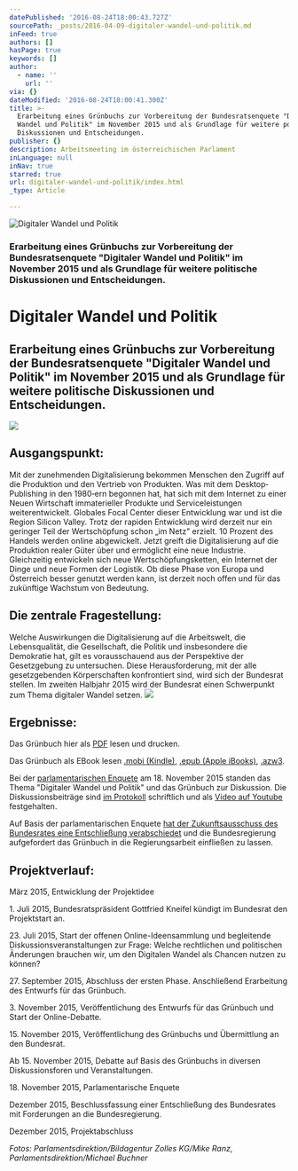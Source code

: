 ```yaml
---
datePublished: '2016-08-24T18:00:43.727Z'
sourcePath: _posts/2016-04-09-digitaler-wandel-und-politik.md
inFeed: true
authors: []
hasPage: true
keywords: []
author:
  - name: ''
    url: ''
via: {}
dateModified: '2016-08-24T18:00:41.300Z'
title: >-
  Erarbeitung eines Grünbuchs zur Vorbereitung der Bundesratsenquete "Digitaler
  Wandel und Politik" im November 2015 und als Grundlage für weitere politische
  Diskussionen und Entscheidungen.
publisher: {}
description: Arbeitsmeeting im österreichischen Parlament
inLanguage: null
inNav: true
starred: true
url: digitaler-wandel-und-politik/index.html
_type: Article

---
```

![Digitaler Wandel und Politik](https://s3-us-west-2.amazonaws.com/the-grid-img/p/ba7754c016e21594f45f4caae439fe8aebf59f69.jpg)

### Erarbeitung eines Grünbuchs zur Vorbereitung der Bundesratsenquete "Digitaler Wandel und Politik" im November 2015 und als Grundlage für weitere politische Diskussionen und Entscheidungen.

# Digitaler Wandel und Politik

## Erarbeitung eines Grünbuchs zur Vorbereitung der Bundesratsenquete "Digitaler Wandel und Politik" im November 2015 und als Grundlage für weitere politische Diskussionen und Entscheidungen.
![](https://s3-us-west-2.amazonaws.com/the-grid-img/p/01d6265f31ba7de0868d3a0d5568a57ae05bde4d.jpg)

## Ausgangspunkt:

Mit der zunehmenden Digitalisierung bekommen Menschen den Zugriff auf die Produktion und den Vertrieb von Produkten. Was mit dem Desktop‐Publishing in den 1980‐ern begonnen hat, hat sich mit dem Internet zu einer Neuen Wirtschaft immaterieller Produkte und Serviceleistungen weiterentwickelt. Globales Focal Center dieser Entwicklung war und ist die Region Silicon Valley. Trotz der rapiden Entwicklung wird derzeit nur ein geringer Teil der Wertschöpfung schon „im Netz" erzielt. 10 Prozent des Handels werden online abgewickelt. Jetzt greift die Digitalisierung auf die Produktion realer Güter über und ermöglicht eine neue Industrie. Gleichzeitig entwickeln sich neue Wertschöpfungsketten, ein Internet der Dinge und neue Formen der Logistik. Ob diese Phase von Europa und Österreich besser genutzt werden kann, ist derzeit noch offen und für das zukünftige Wachstum von Bedeutung.

## Die zentrale Fragestellung:

Welche Auswirkungen die Digitalisierung auf die Arbeitswelt, die Lebensqualität, die Gesellschaft, die Politik und insbesondere die Demokratie hat, gilt es vorausschauend aus der Perspektive der Gesetzgebung zu untersuchen. Diese Herausforderung, mit der alle gesetzgebenden Körperschaften konfrontiert sind, wird sich der Bundesrat stellen. Im zweiten Halbjahr 2015 wird der Bundesrat einen Schwerpunkt zum Thema digitaler Wandel setzen.
![](https://s3-us-west-2.amazonaws.com/the-grid-img/p/467118762201da8436e05811f38015d776b4d38a.jpg)

## Ergebnisse:

Das Grünbuch hier als [PDF][0] lesen und drucken.

Das Grünbuch als EBook lesen [.mobi (Kindle)][1], [.epub (Apple iBooks)][2], [.azw3][3].

Bei der [parlamentarischen Enquete][4] am 18\. November 2015 standen das Thema "Digitaler Wandel und Politik" und das Grünbuch zur Diskussion. Die Diskussionsbeiträge sind [im Protokoll][4] schriftlich und als [Video auf Youtube][5] festgehalten.

Auf Basis der parlamentarischen Enquete [hat der Zukunftsausschuss des Bundesrates eine Entschließung verabschiedet][6] und die Bundesregierung aufgefordert das Grünbuch in die Regierungsarbeit einfließen zu lassen.

## Projektverlauf:

März 2015, Entwicklung der Projektidee

1\. Juli 2015, Bundesratspräsident Gottfried Kneifel kündigt im Bundesrat den Projektstart an.

23\. Juli 2015, Start der offenen Online-Ideensammlung und begleitende Diskussionsveranstaltungen zur Frage: Welche rechtlichen und politischen Änderungen brauchen wir, um den Digitalen Wandel als Chancen nutzen zu können?

27\. September 2015, Abschluss der ersten Phase. Anschließend Erarbeitung des Entwurfs für das Grünbuch.

3\. November 2015, Veröffentlichung des Entwurfs für das Grünbuch und Start der Online-Debatte.

15\. November 2015, Veröffentlichung des Grünbuchs und Übermittlung an den Bundesrat.

Ab 15\. November 2015, Debatte auf Basis des Grünbuchs in diversen Diskussionsforen und Veranstaltungen.

18\. November 2015, Parlamentarische Enquete

Dezember 2015, Beschlussfassung einer Entschließung des Bundesrates mit Forderungen an die Bundesregierung.

Dezember 2015, Projektabschluss

_Fotos: Parlamentsdirektion/Bildagentur Zolles KG/Mike Ranz, Parlamentsdirektion/Michael Buchner_

[0]: http://info.publicaffairs.cc/Freigegebene%20Dokumente/Gr%C3%BCnbuch_Digitaler_Wandel_und_Politik_20151111.pdf
[1]: http://info.publicaffairs.cc/Freigegebene%20Dokumente/Grunbuch%20Digitaler%20Wandel%20und%20Politik%20-%20besserentscheiden.mobi
[2]: http://info.publicaffairs.cc/Freigegebene%20Dokumente/Grunbuch%20Digitaler%20Wandel%20und%20Politik%20-%20besserentscheiden.epub
[3]: http://info.publicaffairs.cc/Freigegebene%20Dokumente/Grunbuch%20Digitaler%20Wandel%20und%20Politik%20-%20besserentscheiden.azw3
[4]: https://www.parlament.gv.at/PAKT/VHG/BR/VER-BR/VER-BR_00033/
[5]: https://www.youtube.com/playlist?list=PLPMdAN8iednvvYEXYXzV--DSeXxZPMj0k
[6]: https://www.parlament.gv.at/PAKT/VHG/BR/I-BR/I-BR_09522/index.shtml